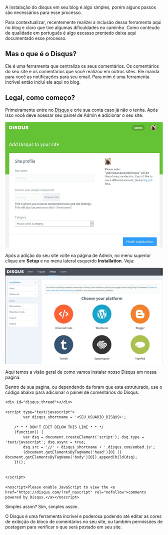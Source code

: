 A instalação do disqus em seu blog é algo simples, porém alguns passos são necessários para esse processo.

Para contextualizar, recentemente realizei a inclusão dessa ferramenta aqui no blog e claro que tive algumas dificuldades no caminho. Como conteudo de qualidade em português é algo escasso prentedo deixa aqui documentado esse processo.

## Mas o que é o Disqus?

Ele é uma ferramenta que centraliza os seus comentários. Os comentários do seu site e os comentários que você realizou em outros sites. Ele manda para você as notificações para seu email. Para mim é uma ferramenta incrivel então inclui ele aqui no blog.


## Legal, como começo?

Primeiramente entre no <a target="_blank" href="https://disqus.com/">Disqus</a> e crie sua conta caso já não o tenha. Após isso você deve acessar seu painel de Admin e adicionar o seu site:

<img src="/assets/disqus/adicionando_site_disqus.JPG"/>

Após a adição do seu site volte na página de Admin, no menu superior clique em <b>Setup</b> e no menu lateral esquerdo <b>Installation</b>. Veja:

<img src="/assets/disqus/painel_instalacao_disqus.JPG"/>

Aqui temos a visão geral de como vamos instalar nosso Disqus em nossa paginá.

Dentro de sua pagina, ou dependendo da foram que esta estruturado, use o código abaixo para adicionar o painel de comentários do Disqus.

```
<div id="disqus_thread"></div>

<script type="text/javascript">
		var disqus_shortname = '<SEU_USUARIO_DISQUS>'; 

    /* * * DON'T EDIT BELOW THIS LINE * * */
    (function() {
        var dsq = document.createElement('script'); dsq.type = 'text/javascript'; dsq.async = true;
        dsq.src = '//' + disqus_shortname + '.disqus.com/embed.js';
        (document.getElementsByTagName('head')[0] || document.getElementsByTagName('body')[0]).appendChild(dsq);
    })();


</script>

<noscript>Please enable JavaScript to view the <a href="https://disqus.com/?ref_noscript" rel="nofollow">comments powered by Disqus.</a></noscript>
```

Simples assim? Sim, simples assim.

O Disqus é uma ferramenta incrível e poderosa podendo até editar as cores de exibição do bloco de comentários no seu site, ou também permissões de postagem para verificar o que será postado em seu site. 